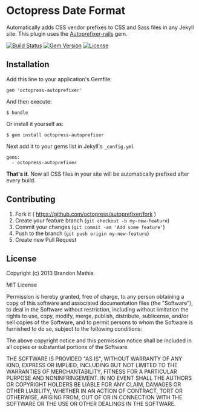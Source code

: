 # Octopress Date Format

Automatically adds CSS vendor prefixes to CSS and Sass files in any Jekyll site. This plugin uses the 
[Autoprefixer-rails](https://github.com/ai/autoprefixer-rails) gem.

[![Build Status](https://travis-ci.org/octopress/autoprefixer.svg)](https://travis-ci.org/octopress/autoprefixer)
[![Gem Version](http://img.shields.io/gem/v/octopress-autoprefixer.svg)](https://rubygems.org/gems/octopress-autoprefixer)
[![License](http://img.shields.io/:license-mit-blue.svg)](http://octopress.mit-license.org)

## Installation

Add this line to your application's Gemfile:

    gem 'octopress-autoprefixer'

And then execute:

    $ bundle

Or install it yourself as:

    $ gem install octopress-autoprefixer

Next add it to your gems list in Jekyll's `_config.yml`

    gems:
      - octopress-autoprefixer
    
**That's it**. Now all CSS files in your site will be automatically prefixed after every build.

## Contributing

1. Fork it ( https://github.com/octopress/autoprefixer/fork )
2. Create your feature branch (`git checkout -b my-new-feature`)
3. Commit your changes (`git commit -am 'Add some feature'`)
4. Push to the branch (`git push origin my-new-feature`)
5. Create new Pull Request


## License

Copyright (c) 2013 Brandon Mathis

MIT License

Permission is hereby granted, free of charge, to any person obtaining
a copy of this software and associated documentation files (the
"Software"), to deal in the Software without restriction, including
without limitation the rights to use, copy, modify, merge, publish,
distribute, sublicense, and/or sell copies of the Software, and to
permit persons to whom the Software is furnished to do so, subject to
the following conditions:

The above copyright notice and this permission notice shall be
included in all copies or substantial portions of the Software.

THE SOFTWARE IS PROVIDED "AS IS", WITHOUT WARRANTY OF ANY KIND,
EXPRESS OR IMPLIED, INCLUDING BUT NOT LIMITED TO THE WARRANTIES OF
MERCHANTABILITY, FITNESS FOR A PARTICULAR PURPOSE AND
NONINFRINGEMENT. IN NO EVENT SHALL THE AUTHORS OR COPYRIGHT HOLDERS BE
LIABLE FOR ANY CLAIM, DAMAGES OR OTHER LIABILITY, WHETHER IN AN ACTION
OF CONTRACT, TORT OR OTHERWISE, ARISING FROM, OUT OF OR IN CONNECTION
WITH THE SOFTWARE OR THE USE OR OTHER DEALINGS IN THE SOFTWARE.
